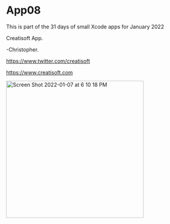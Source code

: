# App08
This is part of the 31 days of small Xcode apps for January 2022

Creatisoft App.

-Christopher.

https://www.twitter.com/creatisoft

https://www.creatisoft.com


<img width="371" alt="Screen Shot 2022-01-07 at 6 10 18 PM" src="https://user-images.githubusercontent.com/11401446/148628017-6ea1fc65-93a7-4156-9cf9-7aa4129e1afd.png">
